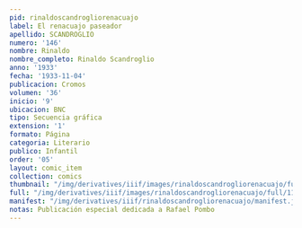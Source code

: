 ```yaml
---
pid: rinaldoscandrogliorenacuajo
label: El renacuajo paseador
apellido: SCANDROGLIO
numero: '146'
nombre: Rinaldo
nombre_completo: Rinaldo Scandroglio
anno: '1933'
fecha: '1933-11-04'
publicacion: Cromos
volumen: '36'
inicio: '9'
ubicacion: BNC
tipo: Secuencia gráfica
extension: '1'
formato: Página
categoria: Literario
publico: Infantil
order: '05'
layout: comic_item
collection: comics
thumbnail: "/img/derivatives/iiif/images/rinaldoscandrogliorenacuajo/full/250,/0/default.jpg"
full: "/img/derivatives/iiif/images/rinaldoscandrogliorenacuajo/full/1140,/0/default.jpg"
manifest: "/img/derivatives/iiif/rinaldoscandrogliorenacuajo/manifest.json"
notas: Publicación especial dedicada a Rafael Pombo
---
```

